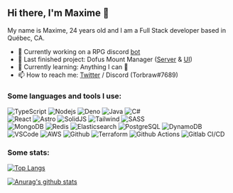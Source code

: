 ## Hi there, I'm Maxime 👋

<!--
**MaxGendron/maxgendron** using https://github.com/anuraghazra/github-readme-stats#top-languages-card
-->

My name is Maxime, 24 years old and I am a Full Stack developer based in Québec, CA. <br/>

- 🚧 Currently working on a RPG discord [bot](dbot-website.vercel.app)
- 🔭 Last finished project: Dofus Mount Manager ([Server](https://github.com/Torbraw/mount-manager-server) & [UI](https://github.com/Torbraw/mount-manager-ui))
- 🌱 Currently learning: Anything I can 🎈
- 📫 How to reach me: [Twitter](https://twitter.com/Torbraw) / Discord (Torbraw#7689)

### Some languages and tools I use:
<div>
  <img alt="TypeScript" src="https://img.shields.io/badge/-TypeScript-3178C6?style=for-the-badge&logo=TypeScript&logoColor=white" />
  <img alt="Nodejs" src="https://img.shields.io/badge/-Node.js-339933?style=for-the-badge&logo=Node.js&logoColor=white" />
  <img alt="Deno" src="https://img.shields.io/badge/-Deno-000000?style=for-the-badge&logo=Deno&logoColor=white" />
  <img alt="Java" src="https://img.shields.io/badge/-Java-F14C4D?style=for-the-badge&logo=Java&logoColor=white" />
  <img alt="C#" src="https://img.shields.io/badge/-C%23-239120?style=for-the-badge&logo=CSharp&logoColor=white" />
</div>
<div>
  <img alt="React" src="https://img.shields.io/badge/-React-38d0fa?style=for-the-badge&logo=React&logoColor=white" />
  <img alt="Astro" src="https://img.shields.io/badge/-Astro-FF5D01?style=for-the-badge&logo=Astro&logoColor=white" />
  <img alt="SolidJS" src="https://img.shields.io/badge/-Solid-2C4F7C?style=for-the-badge&logo=Solid&logoColor=white" />
  <img alt="Tailwind" src="https://img.shields.io/badge/-Tailwind-06B6D4?style=for-the-badge&logo=Tailwind+CSS&logoColor=white" />
  <img alt="SASS" src="https://img.shields.io/badge/-SASS-CC6699?style=for-the-badge&logo=Sass&logoColor=white" />
</div>
<div>
  <img alt="MongoDB" src="https://img.shields.io/badge/-MongoDB-47A248?style=for-the-badge&logo=MongoDB&logoColor=white" />
  <img alt="Redis" src="https://img.shields.io/badge/-Redis-DC382D?style=for-the-badge&logo=Redis&logoColor=white" />
  <img alt="Elasticsearch" src="https://img.shields.io/badge/-Elasticsearch-005571?style=for-the-badge&logo=Elasticsearch&logoColor=white" />
  <img alt="PostgreSQL" src="https://img.shields.io/badge/-PostgreSQL-4169E1?style=for-the-badge&logo=PostgreSQL&logoColor=white" />
  <img alt="DynamoDB" src="https://img.shields.io/badge/-DynamoDB-4053D6?style=for-the-badge&logo=Amazon+DynamoDB&logoColor=white" />
</div>
<div>
  <img alt="VSCode" src="https://img.shields.io/badge/-VSCode-007ACC?style=for-the-badge&logo=Visual+Studio+Code&logoColor=white" />
  <img alt="AWS" src="https://img.shields.io/badge/-AWS-232F3E?style=for-the-badge&logo=Amazon+AWS&logoColor=white" />
  <img alt="Github" src="https://img.shields.io/badge/-Github-000000?style=for-the-badge&logo=Github&logoColor=white" />
  <img alt="Terraform" src="https://img.shields.io/badge/-Terraform-7B42BC?style=for-the-badge&logo=Terraform&logoColor=white" />
  <img alt="Github Actions" src="https://img.shields.io/badge/-Github_Actions-000000?style=for-the-badge&logo=Github&logoColor=white" />
  <img alt="Gitlab CI/CD" src="https://img.shields.io/badge/-Gitlab_CI/CD-FC6D26?style=for-the-badge&logo=Gitlab&logoColor=white" />
</div>

### Some stats:
  
[![Top Langs](https://github-readme-stats.vercel.app/api/top-langs/?username=torbraw&layout=compact&theme=onedark)](https://github.com/anuraghazra/github-readme-stats)

[![Anurag's github stats](https://github-readme-stats.vercel.app/api?username=torbraw&count_private=true&show_icons=true=&theme=onedark)](https://github.com/anuraghazra/github-readme-stats)
